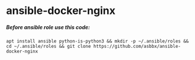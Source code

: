 # ansible-docker-nginx

##### Before ansible role use this code:

`apt install ansible python-is-python3 && mkdir -p ~/.ansible/roles && cd ~/.ansible/roles && git clone https://github.com/asbbx/ansible-docker-nginx`
